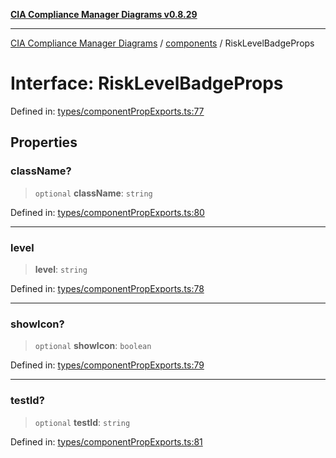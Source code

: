 [**CIA Compliance Manager Diagrams v0.8.29**](../../README.md)

***

[CIA Compliance Manager Diagrams](../../modules.md) / [components](../README.md) / RiskLevelBadgeProps

# Interface: RiskLevelBadgeProps

Defined in: [types/componentPropExports.ts:77](https://github.com/Hack23/cia-compliance-manager/blob/5836b4c74e2010cd05eca63c0016fd711c628ec9/src/types/componentPropExports.ts#L77)

## Properties

### className?

> `optional` **className**: `string`

Defined in: [types/componentPropExports.ts:80](https://github.com/Hack23/cia-compliance-manager/blob/5836b4c74e2010cd05eca63c0016fd711c628ec9/src/types/componentPropExports.ts#L80)

***

### level

> **level**: `string`

Defined in: [types/componentPropExports.ts:78](https://github.com/Hack23/cia-compliance-manager/blob/5836b4c74e2010cd05eca63c0016fd711c628ec9/src/types/componentPropExports.ts#L78)

***

### showIcon?

> `optional` **showIcon**: `boolean`

Defined in: [types/componentPropExports.ts:79](https://github.com/Hack23/cia-compliance-manager/blob/5836b4c74e2010cd05eca63c0016fd711c628ec9/src/types/componentPropExports.ts#L79)

***

### testId?

> `optional` **testId**: `string`

Defined in: [types/componentPropExports.ts:81](https://github.com/Hack23/cia-compliance-manager/blob/5836b4c74e2010cd05eca63c0016fd711c628ec9/src/types/componentPropExports.ts#L81)
